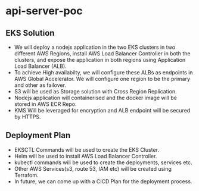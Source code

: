 # api-server-poc #

## EKS Solution ##

* We will deploy a nodejs application in the two EKS clusters in two different AWS Regions, install AWS Load Balancer Controller in both the clusters, and expose the application in both regions using Application Load Balancer (ALB).<br />
* To achieve High availabilty, we will configure these ALBs as endpoints in AWS Global Accelerator. We will configure one region to be the primary and other as failover.<br />
* S3 will be used as Storage solution with Cross Region Replication.<br />
* Nodejs application will containerised and the docker image will be stored in AWS ECR Repo.<br />
* KMS Will be leveraged for encryption and ALB endpoint will be secured by HTTPS.

## Deployment Plan ##

* EKSCTL Commands will be used to create the EKS Cluster.<br />
* Helm will be used to install AWS Load Balancer Controller.<br />
* kubectl commands will be used to create the deployments, services etc.<br />
* Other AWS Services(s3, route 53, IAM etc) will be created using Terrafom.<br />
* In future, we can come up with a CICD Plan for the deployment process.<br />


